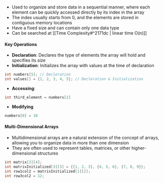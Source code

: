 - Used to organize and store data in a sequential manner, where each element can be quickly accessed directly by its index in the array
- The index usually starts from 0, and the elements are stored in contiguous memory locations
- Have a fixed size and can contain only one data type
- Can be searched at [[Time Complexity#^2171dc | linear time O(n)]]

#### Key Operations
- **Declaration**: Declares the type of elements the array will hold and specifies its size
- **Initialization**: Initializes the array with values at the time of declaration
```C
int numbers[5]; // Decleration
int values[] = {1, 2, 3, 4, 5}; // Decleration & Initialization
```
- **Accessing**:
```C
int third_element = numbers[2]
```
- **Modifying**
```C
numbers[0] = 10
```

#### Multi-Dimensional Arrays
- Multidimensional arrays are a natural extension of the concept of arrays, allowing you to organize data in more than one dimension
- They are often used to represent tables, matrices, or other higher-dimensional structures
```C
int matrix[3][4];
int matrixInitialized[3][3] = {{1, 2, 3}, {4, 5, 6}, {7, 8, 9}};
int row1col2 = matrixInitialized[1][2];
int row3col2 = 12;
```